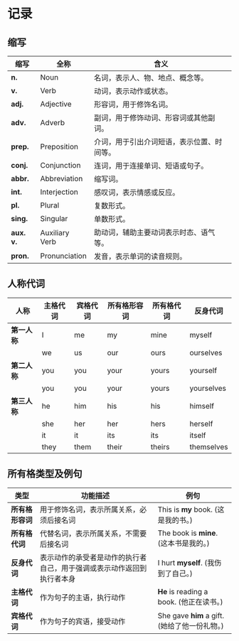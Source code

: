 # 记录

## 缩写

| **缩写**    | **全称**       | **含义**                                   |
| ----------- | -------------- | ------------------------------------------ |
| **n.**      | Noun           | 名词，表示人、物、地点、概念等。           |
| **v.**      | Verb           | 动词，表示动作或状态。                     |
| **adj.**    | Adjective      | 形容词，用于修饰名词。                     |
| **adv.**    | Adverb         | 副词，用于修饰动词、形容词或其他副词。     |
| **prep.**   | Preposition    | 介词，用于引出介词短语，表示位置、时间等。 |
| **conj.**   | Conjunction    | 连词，用于连接单词、短语或句子。           |
| **abbr.**   | Abbreviation   | 缩写词。                                   |
| **int.**    | Interjection   | 感叹词，表示情感或反应。                   |
| **pl.**     | Plural         | 复数形式。                                 |
| **sing.**   | Singular       | 单数形式。                                 |
| **aux. v.** | Auxiliary Verb | 助动词，辅助主要动词表示时态、语气等。     |
| **pron.**   | Pronunciation  | 发音，表示单词的读音规则。                 |

## 人称代词

| 人称         | 主格代词 | 宾格代词 | 所有格形容词 | 所有格代词 | 反身代词   |
| ------------ | -------- | -------- | ------------ | ---------- | ---------- |
| **第一人称** | I        | me       | my           | mine       | myself     |
|              | we       | us       | our          | ours       | ourselves  |
| **第二人称** | you      | you      | your         | yours      | yourself   |
|              | you      | you      | your         | yours      | yourselves |
| **第三人称** | he       | him      | his          | his        | himself    |
|              | she      | her      | her          | hers       | herself    |
|              | it       | it       | its          | its        | itself     |
|              | they     | them     | their        | theirs     | themselves |

## 所有格类型及例句

| 类型             | 功能描述                                                               | 例句                                          |
| ---------------- | ---------------------------------------------------------------------- | --------------------------------------------- |
| **所有格形容词** | 用于修饰名词，表示所属关系，必须后接名词                               | This is **my** book. (这是我的书。)           |
| **所有格代词**   | 代替名词，表示所属关系，不需要后接名词                                 | The book is **mine**. (这本书是我的。)        |
| **反身代词**     | 表示动作的承受者是动作的执行者自己，用于强调或表示动作返回到执行者本身 | I hurt **myself**. (我伤到了自己。)           |
| **主格代词**     | 作为句子的主语，执行动作                                               | **He** is reading a book. (他正在读书。)      |
| **宾格代词**     | 作为句子的宾语，接受动作                                               | She gave **him** a gift. (她给了他一份礼物。) |
